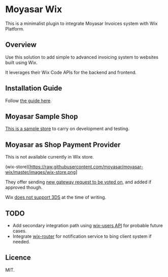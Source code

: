 # Moyasar Wix

This is a minimalist plugin to integrate Moyasar Invoices system with Wix Platform.


## Overview

Use this solution to add simple to advanced invoicing system to websites built using Wix.

It leverages their Wix Code APIs for the backend and frontend.

## Installation Guide

Follow [the guide here](https://github.com/moyasar/moyasar-wix/master/invoices-integration.md).


## Moyasar Sample Shop

[This is a sample store](https://abarrak.wixsite.com/moyasar-dev-store/sample-invoice) to carry on development and testing.

## Moyasar as Shop Payment Provider

This is not available currently in Wix store.

(wix-store)[https://raw.githubusercontent.com/moyasar/moyasar-wix/master/images/wix-store.png]

They offer sending [new gateway request to be voted on](https://support.wix.com/en/accepting-payments/setting-up-your-payments#feature-requests), and added if approved though.

Wix [does not support 3DS](https://support.wix.com/en/article/request-implementing-3d-secure-payments) at the time of writing.

## TODO

- Add secondary integration path using [wix-users API](https://www.wix.com/code/reference/wix-users.html) for probable future cases.
- Integrate [wix-router](https://www.wix.com/code/reference/wix-router.html) for notification service to bing client system if needed.

## Licence
MIT.

